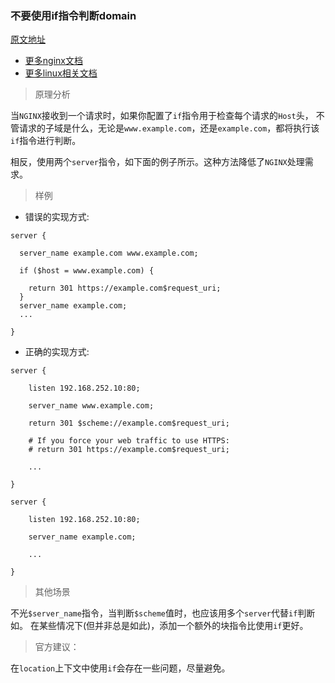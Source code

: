 ### 不要使用if指令判断domain

[原文地址](https://github.com/trimstray/nginx-admins-handbook/blob/master/doc/RULES.md#beginner-use-exact-names-in-a-server_name-directive-if-possible)
- [更多nginx文档](https://weiliang-ms.github.io/nginx/)
- [更多linux相关文档](https://weiliang-ms.github.io/wl-awesome/)

> 原理分析

当`NGINX`接收到一个请求时，如果你配置了`if`指令用于检查每个请求的`Host`头，
不管请求的子域是什么，无论是`www.example.com`，还是`example.com`，都将执行该`if`指令进行判断。

相反，使用两个`server`指令，如下面的例子所示。这种方法降低了`NGINX`处理需求。

> 样例

- 错误的实现方式:

```nginx configuration
server {

  server_name example.com www.example.com;

  if ($host = www.example.com) {

    return 301 https://example.com$request_uri;
  }
  server_name example.com;
  ...

}
```

- 正确的实现方式:

```nginx configuration
server {

    listen 192.168.252.10:80;

    server_name www.example.com;

    return 301 $scheme://example.com$request_uri;

    # If you force your web traffic to use HTTPS:
    # return 301 https://example.com$request_uri;

    ...

}

server {

    listen 192.168.252.10:80;

    server_name example.com;

    ...

}
```

> 其他场景

不光`$server_name`指令，当判断`$scheme`值时，也应该用多个`server`代替`if`判断如。
在某些情况下(但并非总是如此)，添加一个额外的块指令比使用`if`更好。

> 官方建议：

在`location`上下文中使用`if`会存在一些问题，尽量避免。